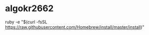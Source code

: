 # algokr2662
ruby -e "$(curl -fsSL https://raw.githubusercontent.com/Homebrew/install/master/install)"
